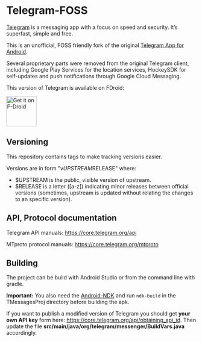 # Telegram-FOSS

[Telegram](https://telegram.org) is a messaging app with a focus on speed and security. It’s superfast, simple and free.

This is an unofficial, FOSS friendly fork of the original [Telegram App for Android](https://github.com/DrKLO/Telegram).

Several proprietary parts were removed from the original Telegram client, including Google Play Services for the location services, HockeySDK for self-updates and push notifications through Google Cloud Messaging.

This version of Telegram is available on FDroid: 

[<img src="https://f-droid.org/badge/get-it-on.png"
      alt="Get it on F-Droid"
      height="80">](https://f-droid.org/app/org.telegram.messenger)

## Versioning

This repository contains tags to make tracking versions easier.

Versions are in form "v$UPSTREAM$RELEASE" where:

* $UPSTREAM is the public, visible version of upstream.
* $RELEASE is a letter ([a-z]) indicating minor releases between official versions (sometimes, upstream is updated without relating the changes to an specific version).

## API, Protocol documentation

Telegram API manuals: https://core.telegram.org/api

MTproto protocol manuals: https://core.telegram.org/mtproto

## Building

The project can be build with Android Studio or from the command line with gradle.

**Important:**
You also need the [Android-NDK](https://developer.android.com/ndk/downloads/index.html) and run `ndk-build` in the TMessagesProj directory before building the apk.

If you want to publish a modified version of Telegram you should get **your own API key** form here: https://core.telegram.org/api/obtaining_api_id.
Then update the file **src/main/java/org/telegram/messenger/BuildVars.java** accordingly.
